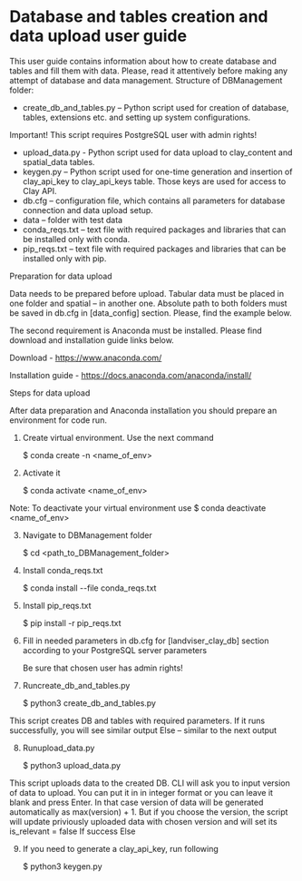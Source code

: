 #         Database and tables creation and data upload user guide

This user guide contains information about how to create database and tables and fill them with data.
Please, read it attentively before making any attempt of database and data management.
Structure of DBManagement folder:
- create_db_and_tables.py – Python script used for creation of database, tables, extensions etc. and setting up system configurations.

Important! 
This script requires PostgreSQL user with admin rights!

- upload_data.py - Python script used for data upload to clay_content and spatial_data tables.
- keygen.py – Python script used for one-time generation and insertion of clay_api_key to clay_api_keys table. 
  Those keys are used for access to Clay API.
- db.cfg – configuration file, which contains all parameters for database connection and data upload setup.
- data – folder with test data
- conda_reqs.txt – text file with required packages and libraries that can be
  installed only with conda.
- pip_reqs.txt – text file with required packages and libraries that can be
  installed only with pip.

Preparation for data upload

Data needs to be prepared before upload. Tabular data must be placed in one folder and spatial – in another one. Absolute path to both folders must be saved in db.cfg in [data_config] section. Please, find the example below.
 
The second requirement is Anaconda must be installed.
Please find download and installation guide links below. 

Download - https://www.anaconda.com/

Installation guide - https://docs.anaconda.com/anaconda/install/

Steps for data upload

After data preparation and Anaconda installation you should prepare an environment for code run.
1. Create virtual environment. Use the next command

    $ conda create -n <name_of_env>

2. Activate it

    $ conda activate <name_of_env>

Note:
To deactivate your virtual environment use $ conda deactivate <name_of_env>

3. Navigate to DBManagement folder

    $ cd <path_to_DBManagement_folder>

4. Install conda_reqs.txt

    $ conda install --file conda_reqs.txt

5. Install pip_reqs.txt

    $ pip install -r pip_reqs.txt

6. Fill in needed parameters in db.cfg for [landviser_clay_db] section according to your PostgreSQL server parameters

    Be sure that chosen user has admin rights!

7. Runcreate_db_and_tables.py

    $ python3 create_db_and_tables.py

This script creates DB and tables with required parameters. If it runs successfully, you will see similar output
  Else – similar to the next output

8. Runupload_data.py

    $ python3 upload_data.py

This script uploads data to the created DB.
CLI will ask you to input version of data to upload. You can put it in in integer format or you can leave it blank and press Enter. In that case version of data will be generated automatically as max(version) + 1. But if you choose the version, the script will update priviously uploaded data with chosen version and will set its is_relevant = false
If success
Else

9. If you need to generate a clay_api_key, run following

    $ python3 keygen.py
   
